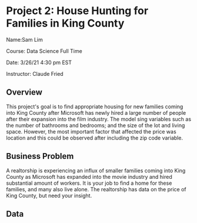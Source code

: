 # Project 2: House Hunting for Families in King County

Name:Sam Lim

Course: Data Science Full Time

Date: 3/26/21 4:30 pm EST

Instructor: Claude Fried

## Overview

This project's goal is to find appropriate housing for new families coming into King County after Microsoft has newly hired a large number of people after their expansion into the film industry. The model sing variables such as the number of bathrooms and bedrooms; and the size of the lot and living space. However, the most important factor that affected the price was location and this could be observed after including the zip code variable. 

## Business Problem

A realtorship is experiencing an influx of smaller families coming into King County as Microsoft has expanded into the movie industry and hired substantial amount of workers. It is your job to find a home for these families, and many also live alone. The realtorship has data on the price of King County, but need your insight. 

## Data

